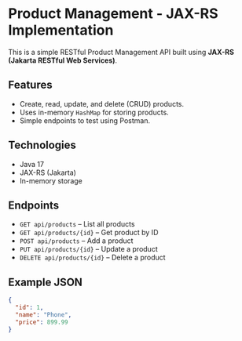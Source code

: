 # Product Management - JAX-RS Implementation

This is a simple RESTful Product Management API built using **JAX-RS (Jakarta RESTful Web Services)**.

## Features

- Create, read, update, and delete (CRUD) products.
- Uses in-memory `HashMap` for storing products.
- Simple endpoints to test using Postman.

## Technologies

- Java 17
- JAX-RS (Jakarta)
- In-memory storage

## Endpoints

- `GET api/products` – List all products
- `GET api/products/{id}` – Get product by ID
- `POST api/products` – Add a product
- `PUT api/products/{id}` – Update a product
- `DELETE api/products/{id}` – Delete a product

## Example JSON

```json
{
  "id": 1,
  "name": "Phone",
  "price": 899.99
}
